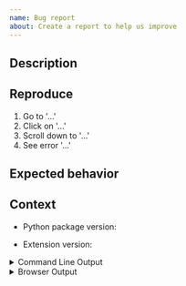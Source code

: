```yaml
---
name: Bug report
about: Create a report to help us improve
---
```


<!--
Welcome! Before creating a new issue:
* Search for relevant issues
* Check that you have updated both the jupyterlab extension and the python package
-->

## Description

<!--Describe the bug clearly and concisely. Include screenshots if possible-->

## Reproduce

<!--Describe step-by-step instructions to reproduce the behavior-->

1. Go to '...'
2. Click on '...'
3. Scroll down to '...'
4. See error '...'

## Expected behavior

<!--Describe what you expected to happen-->

## Context

<!--Complete the following for context, and add any other relevant context-->

- Python package version:
<!-- Results of `conda list custom-git` or `pip show custom-git` -->
- Extension version:
<!-- Results of `jupyter labextension list` -->

<details><summary>Command Line Output</summary>
<pre>
Paste the output from your command line running `jupyter lab` here, use `--debug` if possible.
</pre>
</details>

<details><summary>Browser Output</summary>
<pre>
Paste the output from your browser Javascript console here.
</pre>
</details>
